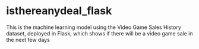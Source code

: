# isthereanydeal_flask
This is the machine learning model using the Video Game Sales History dataset, deployed in Flask, which shows if there will be a video game sale in the next few days


